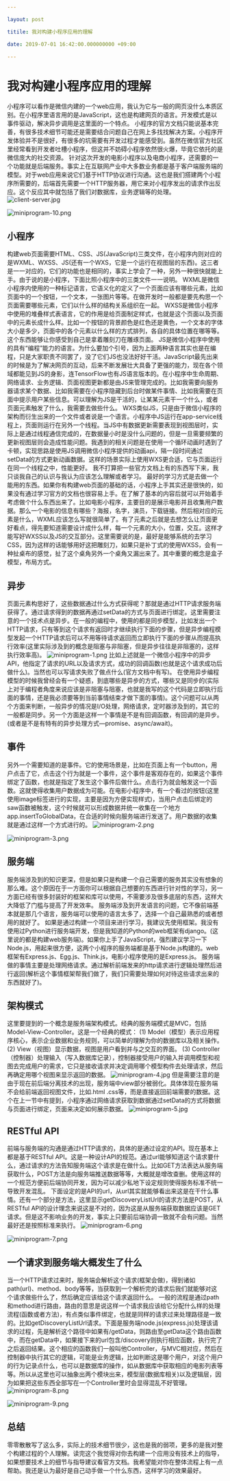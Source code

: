 ```yaml
---

layout: post

titile: 我对构建小程序应用的理解

date: 2019-07-01 16:42:00.000000000 +09:00

---
```

# 我对构建小程序应用的理解
小程序可以看作是微信内建的一个web应用，我认为它与一般的网页没什么本质区别。在小程序里语言用的是JavaScript，这也是构建网页的语言。开发模式是以事件驱动，解决异步调用是这里面的一个特点。
小程序的官方文档只能说基本完善，有很多技术细节可能还是需要结合问题自己在网上多找找解决方案。小程序开发体验并不是很好，有很多的坑需要有开发过程才能感受到。虽然在微信官方社区里经常看到开发者吐槽小程序，但这并不妨碍小程序依然很火爆，毕竟它依托的是微信庞大的社交资源。
针对这次开发的电影小程序以及电商小程序，还需要的一个功能就是后端服务。事实上在互联网产业中大多数业务都是基于客户端服务端的模型。对于web应用来说它们基于HTTP协议进行沟通。这也是我们搭建两个小程序所需要的，后端首先需要一个HTTP服务器，用它来对小程序发出的请求作出反应。这个反应其中就包括了我们对数据库，业务逻辑等的处理。
![client-server.jpg](./.vuepress/public/client-server.jpg)

![miniprogram-10.png](./.vuepress/public/miniprogram-10.png)

## 小程序
构建web页面需要HTML、CSS、JS(JavaScript)三类文件，在小程序内则对应的是WXML、WXSS、JS(还有一个WXS，它是一个运行在视图层的东西)。这三者是一一对应的，它们的功能也是相同的，事实上学会了一种，另外一种很快就能上手。由于说的是小程序，下面比照小程序中的三类文件一一说明。
WXML是微信小程序内使用的一种标记语言，它语义化的定义了一个页面应该有哪些元素，比如页面中的一个按钮，一个文本，一张图片等等。在做开发时一般都是要先构思一个页面需要哪些元素，它们以什么样的结构关系组织在一起。
WXSS是微信小程序中使用的堆叠样式表语言，它的作用是给页面制定样式，也就是这个页面以及页面中的元素长成什么样。比如一个按钮的背景颜色是红色还是黄色，一个文本的字体大小是多少，页面中的各个元素以什么样的方式排列，各自的具体位置在哪等等。这个东西能够让你感受到自己是拿着雕刻刀在雕琢页面。
JS是微信小程序中使用的具有“编程”能力的语言。为什么要加个引号，因为上面两种语言其实也是在编程，只是大家职责不同罢了，没了它们JS也没法好好干活。JavaScript最先出来的时候是为了解决网页的互动，后来不断发展壮大具备了更强的能力，现在各个领域都能见到JS的身影，连TensorFlow也有JS语言版本的。在小程序中生命周期、网络请求、业务逻辑、页面视图更新都是由JS来管理完成的。比如我需要向服务器请求某个数据、比如我需要在小程序隐藏到后台时做某件事情、比如我需要在页面中提示用户某些信息。可以理解为JS是干活的，让某某元素干一个什么，或者页面元素触发了什么，我需要去做些什么。
WXS类似JS，只是由于微信小程序的架构而衍生出来的一个文件或者说是一个语言。小程序中JS运行在app-service线程上，页面则运行在另外一个线程。当JS中有数据更新需要表现到视图层时，实际上是通过线程通信完成的，在数据量小时是没什么问题的，但是一旦需要频繁的更新视图层则会造成性能问题。我遇到的相关问题是在使用一个循环动画时遇到了卡顿，实现思路是使用JS调用微信小程序提供的动画api，隔一段时间通过setData的方式更新动画数据。这样的场景实际上使用WXS更合适，它与页面运行在同一个线程之中，性能更好。
我不打算把一些官方文档上有的东西写下来，我只谈我自己的认识与我认为应该怎么理解或者学习。
最好的学习方式是去做一个能用的东西。如果你有构建web页面的基础的话，小程序上手其实还是很快的，如果没有通过学习官方的文档也很容易上手。在了解了基本的内容后就可以开始着手考虑做个什么东西出来了。比如电影小程序，主要目的是展示电影并且收集用户数据。那么一个电影的信息有哪些？海报，名字，演员，下载链接。然后相对应的元素是什么，WXML应该怎么写就很简单了。有了元素之后就是去想怎么让页面更好看点，得先要知道需要设计成什么样，每一个元素的大小，位置，交互。这样才能写好WXSS以及JS的交互部分。这里需要说的是，最好是能够系统的去学习CSS，因为这样的话能够用好这把雕刻刀，如果只是补丁式的使用WXSS，会有一种扯桌布的感觉，扯了这个桌角另外一个桌角又漏出来了。其中重要的概念是盒子模型，布局方式。
## 异步
页面元素构思好了，这些数据通过什么方式获得呢？那就是通过HTTP请求服务端获得了。通过请求得到的数据再通过setData的方式与页面进行绑定。这里需要注意的一个技术点是异步。在一般的编程中，使用的都是同步模型，比如发出一个HTTP请求，只有等到这个请求有返回时才继续执行下面的步骤，但是异步编程模型发起一个HTTP请求后可以不用等待请求返回而立即执行下面的步骤从而提高执行效率(这里实际涉及到的概念是阻塞与非阻塞，但是异步往往是非阻塞的，这样执行效率高)。
![miniprogram-1.png](./.vuepress/public/miniprogram-1.png)
比如上述就是一个微信小程序中的异步API，他指定了请求的URL以及请求方式，成功的回调函数(也就是这个请求成功后做什么)。当然也可以写请求失败了做点什么(官方文档中有写)。
在使用异步编程模型的时候我曾经会有一个疑惑，到底哪些是异步的方式，哪些又是同步的(实际上对于编程者角度来说应该是非阻塞与阻塞，也就是我写的这个代码是立即执行后面的事情，还是我必须要等到当前事情结束才做下面的事情)。这个问题可以从两个方面来判断，一般异步的情况是I/O处理，网络请求，定时器涉及到的，其它的一般都是同步。另一个方面是这样一个事情是不是有回调函数，有回调的是异步。(或者是不是有特有的异步处理方式—promise、async/await)。
## 事件
另外一个需要知道的是事件。它的使用场景是，比如在页面上有一个button，用户点击了它，点击这个行为就是一个事件，这个事件是客观存在的，如果这个事件绑定了函数，也就是指定了发生这个事件后做什么。点击行为就会触发这一个函数。这就使得收集用户数据成为可能。在电影小程序中，有一个看过的按钮(这里使用image标签进行的实现，主要是因为方便实现样式)，当用户点击后绑定的saw函数被触发，这个时候就可以形成数据并统一收集在一个地方app.insertToGlobalData，在合适的时候向服务端进行发送了。用户数据的收集就是通过这样一个方式进行的。
![miniprogram-2.png](./.vuepress/public/miniprogram-2.png)
 
![miniprogram-3.png](./.vuepress/public/miniprogram-3.png)
## 服务端
服务端涉及到的知识更深，但是如果只是构建一个自己需要的服务其实没有想象的那么难。这个原因在于一方面你可以根据自己想要的东西进行针对性的学习，另一方面已经有很多封装好的框架和库可以使用，不需要涉及很多底层的东西，这样大大降低了门槛与提高了开发效率。
服务端涉及到开发语言的问题，它不像前端基本就是那几个语言，服务端可以使用的语言太多了，选择一个自己最熟悉的或者想用的就好了。
如果是通过构建一个项目来进行学习，我建议先使用框架。我没有使用过Python进行服务端开发，但是我知道的Python的web框架有django。(这里说的都是构建web服务端)。如果你上手了JavaScript，强烈建议学习一下Node.js，用起来很方便，这两个小程序的服务端都是基于Node.js构建的。web框架有Express.js、Egg.js、Think.js，电影小程序使用的是Express.js。
服务端做的事情主要是处理网络请求。通过解析前端发来的http请求进行逻辑处理然后进行返回(解析这个事情框架帮我们做了，我们只需要处理如何对待这些请求出来的东西就好了)。
## 架构模式
这里要提到的一个概念是服务端架构模式。经典的服务端模式是MVC，包括Model-View-Controller。这是一个经典的模式：
(1) Model（模型）表示应用程序核心，表示企业数据和业务规则，可以简单的理解为你的数据库以及相关操作。
(2) View（视图）显示数据，视图是用户看到并与之交互的界面。
(3) Controller（控制器）处理输入（写入数据库记录），控制器接受用户的输入并调用模型和视图去完成用户的需求，它只是接收请求并决定调用哪个模型构件去处理请求，然后再确定用哪个视图来显示返回的数据。
![miniprogram-4.jpg](./.vuepress/public/miniprogram-4.jpg)
但是需要注意的是由于现在前后端分离技术的出现，服务端中view部分被弱化。具体体现在服务端不会给前端返回视图文件，比如.html .css等，而是直接返回前端需要的数据。这个在上一节中有提到，小程序通过网络请求获取到数据通过setData的方式将数据与页面进行绑定，页面来决定如何展示数据。
![miniprogram-5.jpg](./.vuepress/public/miniprogram-5.jpg)

## RESTful API
前端与服务端的沟通是通过HTTP请求的，具体的是通过设定的API。现在基本上都是基于RESTful API。这是一种设计API的规范。通过url能够知道这个请求要什么，通过请求的方法告知服务端这个请求是在做什么。比如GET方法表达从服务端获取什么，POST方法是向服务端推送数据等等，大概就是增改查删。使用这样的一个规范方便前后端协同开发，因为可以减少私地下设定规则使得服务标准不统一导致开发混乱。
下面设定的是API的url，从url其实就能够看出来这是在干什么事情。还有一个部分是方法，这里显示getDiscoveryListUrl的请求方法是POST，从RESTful API的设计理念来说这是不对的，因为这是从服务端获取数据应该是GET请求。但是这不影响业务的开发，事实上只要前后端协调一致就不会有问题。当然最好还是按照标准来执行。
![miniprogram-6.png](./.vuepress/public/miniprogram-6.png)

![miniprogram-7.png](./.vuepress/public/miniprogram-7.png)
## 一个请求到服务端大概发生了什么
当一个HTTP请求过来时，服务端会解析这个请求(框架会做)，得到诸如path(url)、method、body等等，当获取到一个解析完的请求后我们就能够对这个请求做些什么了，然后确定应该给这个请求返回什么。
一般的流程是通过path和method进行路由，路由的意思是说这样一个请求我应该给它分配什么样的处理流程(函数或者方法)，有点类似事件绑定，也就是同样的请求过来处理路径是一致的。比如getDiscoveryListUrl请求。下面是服务端node.js(express.js)处理该请求的过程，先是解析这个路径中如果有/getData，则路由至getData这个路由函数中，而在getData中，如果接下来的url包含/discovery则执行相应函数，执行完了之后返回结果。这个相应的函数我们一般叫他Controller，与MVC相对应，然后在控制器中执行其它的逻辑，可能是业务逻辑，比如判断这是哪个用户，对这个用户的行为记录点什么，也可以是数据库的操作，如从数据库中获取相应的电影列表等等。所以从这里也可以抽象出两个模块出来，模型层(数据库相关)以及逻辑层，因为如果把这些东西全部写在一个Controller里时会显得混乱不好管理。
![miniprogram-8.png](./.vuepress/public/miniprogram-8.png)

![miniprogram-9.png](./.vuepress/public/miniprogram-9.png)
## 总结
零零散散写了这么多，实际上的技术细节很少，这也是我的弱项，更多的是我对整个构建过程的个人理解。读完这个我觉得对你去构建一个应用没有技术上的指导，如果想要技术上的细节与指导建议看官方文档。我希望能对你在整体流程上有一点帮助。我还是认为最好是自己动手做一个什么东西，这样学习的效果最好。

